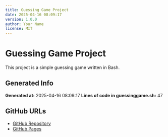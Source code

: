 ```yaml
---
title: Guessing Game Project
date: 2025-04-16 08:09:17
version: 1.0.0
author: Your Name
license: MIT
---
```


# Guessing Game Project

This project is a simple guessing game written in Bash.

## Generated Info

**Generated at:** 2025-04-16 08:09:17
**Lines of code in guessinggame.sh:** 47

## GitHub URLs

- [GitHub Repository](https://github.com/yourusername/guessinggame)
- [GitHub Pages](https://yourusername.github.io/guessinggame)

